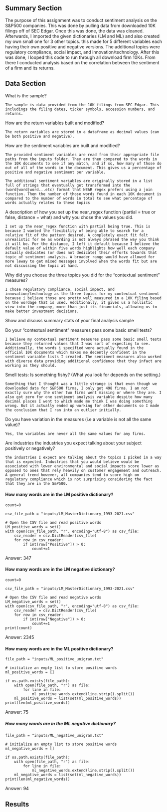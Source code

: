 ## Summary Section

The purpose of this assignment was to conduct sentiment analysis on the S&P500 companies. This was done by pulling data from downloaded 10K filings off of SEC Edgar. Once this was done, the data was cleaned. Afterwards, I imported the given dictionaries (LM and ML) and also created my own small one for 3 other topics. this made for 5 different variables each having their own positive and negative versions. The additional topics were regulatory compliance, social impact, and innovation/technology. After this was done, I looped this code to run through all download firm 10Ks. From there I conducted analysis based on the correlation between the sentiment of a firm and its returns.

## Data Section

What is the sample?

    The sample is data provided from the 10K filings from SEC Edgar. This includings the filing dates, ticker symbols, accession numbers, and returns.

How are the return variables built and modified?

    The return variables are stored in a dataframe as decimal values (can be both positive and negative). 

How are the sentiment variables are built and modified?

    The provided sentiment variables are read from their appropriate file paths from the inputs folder. They are then compared to the words in the 10K documents to see if any match, and if so, how many of those do out of all of the words in the document. This gives us a percentage of positive and negative sentiment per variable.
    
    The additional sentiment variables are originally stored in a list full of strings that eventually get transformed into the (word|word|word...etc) format that NEAR regex prefers using a join function. Then the number of those words found in each 10K document is compared to the number of words in total to see what percentage of words actually relates to these topics

A description of how you set up the near_regex function (partial = true or false, distance = what) and why you chose the values you did.

    I set up the near_regex function with partial being true. This is because I wanted the flexibility of being able to search for a relative fit of the pattern desired. A completely exact fit felt unrealistic for me as wording is not always phrased the way you think it will be. For the distance, I left it default because I believe the default value of within five words highlights how well each company actually dedicates (or does not dedicate) their efforts towards that topic of sentiment analysis. A broader range would have allowed for more leway to get mixed messages involved when the words fit but are not discussing the topic at hand.

Why did you choose the three topics you did for the “contextual sentiment” measures?

    I chose regulatory compliance, social impact, and innovation/technology as the three topics for my contextual sentiment because i believe those are pretty well measured in a 10K filing based on the wordage that is used. Additionally, it gives us a hollistic view into the company, more than just its financials, allowing us to make better investment decisions.

Show and discuss summary stats of your final analysis sample

Do your “contextual sentiment” measures pass some basic smell tests?

    I believe my contextual sentiment measures pass some basic smell tests because they returned values that I was sort of expecting to see. Additionally, the words i specified were actually found in the official 10K documents which makes me decently confident in the sentiment variable lists I created. The sentiment measures also worked with diverse data providing additional confidence that they infact are working as they should.

Smell tests: Is something fishy? (What you look for depends on the setting.)

    Something that I thought was a little strange is that even though we downloaded data for S&P500 firms, I only got 498 firms. I am not exactly sure why the other two firms went missing or where they are. I also got zero for one sentiment analysis variable despite how many decimal places I went to which made me think I was doing something wrong. But it actually ended up working for other documents so I made the conclusiom that I ran into an outlier initially.

Do you have variation in the measures (i.e a variable is not all the same value)?

    Yes, the variables are never all the same values for any firms.

Are industries the industries you expect talking about your subject positively or negatively?

    the industries I expect are talking about the topics I picked in a way that is expected. Industries that you would believe would be associated with lower environmental and social impacts score lower as opposed to ones that rely heavily on customer engagement and outreach. A general trend however, all companies tend to score high on regulatory compliance which is not surprising considering the fact that they are in the S&P500.



#### How many words are in the LM positive dictionary?
```
count=0

csv_file_path = "inputs/LM_MasterDictionary_1993-2021.csv"

# Open the CSV file and read positive words
LM_positive_words = set()
with open(csv_file_path, "r", encoding="utf-8") as csv_file:
    csv_reader = csv.DictReader(csv_file)
    for row in csv_reader:
        if int(row["Positive"]) > 0:
            count+=1
```
Answer: 347

#### How many words are in the LM negative dictionary?
```
count=0

csv_file_path = "inputs/LM_MasterDictionary_1993-2021.csv"

# Open the CSV file and read negative words
LM_negative_words = set()
with open(csv_file_path, "r", encoding="utf-8") as csv_file:
    csv_reader = csv.DictReader(csv_file)
    for row in csv_reader:
        if int(row["Negative"]) > 0:
            count+=1
print(count)
```
Answer: 2345

#### How many words are in the ML positive dictionary?
```
file_path = "inputs/ML_positive_unigram.txt"

# initialize an empty list to store positive words
ml_positive_words = []

if os.path.exists(file_path):
    with open(file_path, "r") as file:
        for line in file:
            ml_positive_words.extend(line.strip().split())
    ml_positive_words = list(set(ml_positive_words))
print(len(ml_positive_words))
```
Answer: 75

##### How many words are in the ML negative dictionary?
```
file_path = "inputs/ML_negative_unigram.txt"

# initialize an empty list to store positive words
ml_negative_words = []

if os.path.exists(file_path):
    with open(file_path, "r") as file:
        for line in file:
            ml_negative_words.extend(line.strip().split())
    ml_negative_words = list(set(ml_negative_words))
print(len(ml_negative_words))
```
Answer: 94

## Results


```python

```
